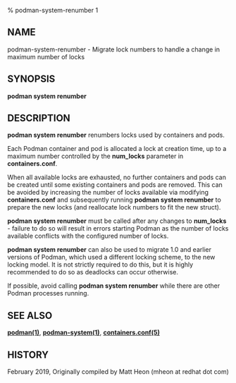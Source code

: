 % podman-system-renumber 1

## NAME

podman\-system\-renumber - Migrate lock numbers to handle a change in maximum number of locks

## SYNOPSIS

**podman system renumber**

## DESCRIPTION

**podman system renumber** renumbers locks used by containers and pods.

Each Podman container and pod is allocated a lock at creation time, up to a maximum number controlled by the **num_locks** parameter in **containers.conf**.

When all available locks are exhausted, no further containers and pods can be created until some existing containers and pods are removed. This can be avoided by increasing the number of locks available via modifying **containers.conf** and subsequently running **podman system renumber** to prepare the new locks (and reallocate lock numbers to fit the new struct).

**podman system renumber** must be called after any changes to **num_locks** - failure to do so will result in errors starting Podman as the number of locks available conflicts with the configured number of locks.

**podman system renumber** can also be used to migrate 1.0 and earlier versions of Podman, which used a different locking scheme, to the new locking model. It is not strictly required to do this, but it is highly recommended to do so as deadlocks can occur otherwise.

If possible, avoid calling **podman system renumber** while there are other Podman processes running.

## SEE ALSO

**[podman(1)](commands/podman.md)**, **[podman-system(1)](commands/podman-system/podman-system.md)**, **[containers.conf(5)](https://github.com/containers/common/blob/main/docs/containers.conf.5.md)**

## HISTORY

February 2019, Originally compiled by Matt Heon (mheon at redhat dot com)
